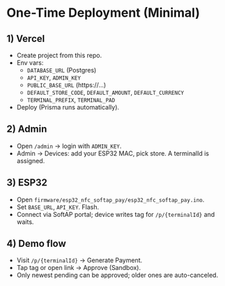 # One-Time Deployment (Minimal)

## 1) Vercel
- Create project from this repo.
- Env vars:
  - `DATABASE_URL` (Postgres)
  - `API_KEY`, `ADMIN_KEY`
  - `PUBLIC_BASE_URL` (https://…)
  - `DEFAULT_STORE_CODE`, `DEFAULT_AMOUNT`, `DEFAULT_CURRENCY`
  - `TERMINAL_PREFIX`, `TERMINAL_PAD`
- Deploy (Prisma runs automatically).

## 2) Admin
- Open `/admin` → login with `ADMIN_KEY`.
- Admin → Devices: add your ESP32 MAC, pick store. A terminalId is assigned.

## 3) ESP32
- Open `firmware/esp32_nfc_softap_pay/esp32_nfc_softap_pay.ino`.
- Set `BASE_URL`, `API_KEY`. Flash.
- Connect via SoftAP portal; device writes tag for `/p/{terminalId}` and waits.

## 4) Demo flow
- Visit `/p/{terminalId}` → Generate Payment.
- Tap tag or open link → Approve (Sandbox).
- Only newest pending can be approved; older ones are auto-canceled.
